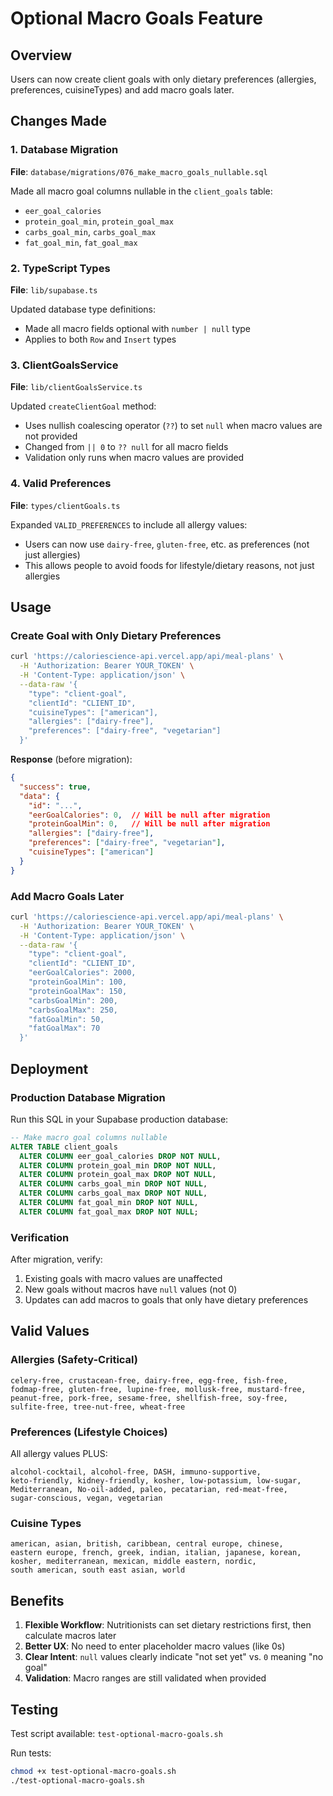 # Optional Macro Goals Feature

## Overview
Users can now create client goals with only dietary preferences (allergies, preferences, cuisineTypes) and add macro goals later.

## Changes Made

### 1. Database Migration
**File**: `database/migrations/076_make_macro_goals_nullable.sql`

Made all macro goal columns nullable in the `client_goals` table:
- `eer_goal_calories`
- `protein_goal_min`, `protein_goal_max`
- `carbs_goal_min`, `carbs_goal_max`
- `fat_goal_min`, `fat_goal_max`

### 2. TypeScript Types
**File**: `lib/supabase.ts`

Updated database type definitions:
- Made all macro fields optional with `number | null` type
- Applies to both `Row` and `Insert` types

### 3. ClientGoalsService
**File**: `lib/clientGoalsService.ts`

Updated `createClientGoal` method:
- Uses nullish coalescing operator (`??`) to set `null` when macro values are not provided
- Changed from `|| 0` to `?? null` for all macro fields
- Validation only runs when macro values are provided

### 4. Valid Preferences
**File**: `types/clientGoals.ts`

Expanded `VALID_PREFERENCES` to include all allergy values:
- Users can now use `dairy-free`, `gluten-free`, etc. as preferences (not just allergies)
- This allows people to avoid foods for lifestyle/dietary reasons, not just allergies

## Usage

### Create Goal with Only Dietary Preferences
```bash
curl 'https://caloriescience-api.vercel.app/api/meal-plans' \
  -H 'Authorization: Bearer YOUR_TOKEN' \
  -H 'Content-Type: application/json' \
  --data-raw '{
    "type": "client-goal",
    "clientId": "CLIENT_ID",
    "cuisineTypes": ["american"],
    "allergies": ["dairy-free"],
    "preferences": ["dairy-free", "vegetarian"]
  }'
```

**Response** (before migration):
```json
{
  "success": true,
  "data": {
    "id": "...",
    "eerGoalCalories": 0,  // Will be null after migration
    "proteinGoalMin": 0,   // Will be null after migration
    "allergies": ["dairy-free"],
    "preferences": ["dairy-free", "vegetarian"],
    "cuisineTypes": ["american"]
  }
}
```

### Add Macro Goals Later
```bash
curl 'https://caloriescience-api.vercel.app/api/meal-plans' \
  -H 'Authorization: Bearer YOUR_TOKEN' \
  -H 'Content-Type: application/json' \
  --data-raw '{
    "type": "client-goal",
    "clientId": "CLIENT_ID",
    "eerGoalCalories": 2000,
    "proteinGoalMin": 100,
    "proteinGoalMax": 150,
    "carbsGoalMin": 200,
    "carbsGoalMax": 250,
    "fatGoalMin": 50,
    "fatGoalMax": 70
  }'
```

## Deployment

### Production Database Migration
Run this SQL in your Supabase production database:

```sql
-- Make macro goal columns nullable
ALTER TABLE client_goals 
  ALTER COLUMN eer_goal_calories DROP NOT NULL,
  ALTER COLUMN protein_goal_min DROP NOT NULL,
  ALTER COLUMN protein_goal_max DROP NOT NULL,
  ALTER COLUMN carbs_goal_min DROP NOT NULL,
  ALTER COLUMN carbs_goal_max DROP NOT NULL,
  ALTER COLUMN fat_goal_min DROP NOT NULL,
  ALTER COLUMN fat_goal_max DROP NOT NULL;
```

### Verification
After migration, verify:
1. Existing goals with macro values are unaffected
2. New goals without macros have `null` values (not 0)
3. Updates can add macros to goals that only have dietary preferences

## Valid Values

### Allergies (Safety-Critical)
```
celery-free, crustacean-free, dairy-free, egg-free, fish-free, 
fodmap-free, gluten-free, lupine-free, mollusk-free, mustard-free, 
peanut-free, pork-free, sesame-free, shellfish-free, soy-free, 
sulfite-free, tree-nut-free, wheat-free
```

### Preferences (Lifestyle Choices)
All allergy values PLUS:
```
alcohol-cocktail, alcohol-free, DASH, immuno-supportive, 
keto-friendly, kidney-friendly, kosher, low-potassium, low-sugar, 
Mediterranean, No-oil-added, paleo, pecatarian, red-meat-free, 
sugar-conscious, vegan, vegetarian
```

### Cuisine Types
```
american, asian, british, caribbean, central europe, chinese, 
eastern europe, french, greek, indian, italian, japanese, korean, 
kosher, mediterranean, mexican, middle eastern, nordic, 
south american, south east asian, world
```

## Benefits

1. **Flexible Workflow**: Nutritionists can set dietary restrictions first, then calculate macros later
2. **Better UX**: No need to enter placeholder macro values (like 0s)
3. **Clear Intent**: `null` values clearly indicate "not set yet" vs. `0` meaning "no goal"
4. **Validation**: Macro ranges are still validated when provided

## Testing

Test script available: `test-optional-macro-goals.sh`

Run tests:
```bash
chmod +x test-optional-macro-goals.sh
./test-optional-macro-goals.sh
```

